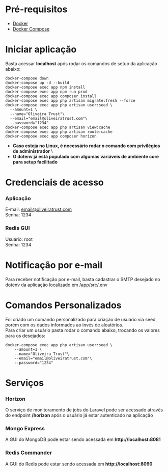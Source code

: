 # Pré-requisitos #
* [Docker](https://docs.docker.com/get-docker/ "Docker")
* [Docker Compose](https://docs.docker.com/compose/install/ "Docker Compose")

# Iniciar aplicação #
Basta acessar **localhost** após rodar os comandos de setup da aplicação abaixo:
```shell
docker-compose down
docker-compose up -d --build
docker-compose exec app npm install
docker-compose exec app npm run prod
docker-compose exec app composer install
docker-compose exec app php artisan migrate:fresh --force
docker-compose exec app php artisan user:seed \
  --amount=1 \
  --name="Oliveira Trust"\
  --email="email@oliveiratrust.com"\
  --password="1234"
docker-compose exec app php artisan view:cache
docker-compose exec app php artisan route:cache
docker-compose exec app composer horizon
```
* **Caso esteja no Linux, é necessário rodar o comando com privilégios de administrador** \
* **O dotenv já está populado com algumas variáveis de ambiente core para setup facilitado**

# Credenciais de acesso #
### Aplicação ###
E-mail: email@oliveiratrust.com \
Senha: 1234

### Redis GUI ###
Usuário: root \
Senha: 1234

# Notificação por e-mail #
Para receber notificação por e-mail, basta cadastrar o SMTP desejado no dotenv da aplicação localizado em /app/src/.env

# Comandos Personalizados #
Foi criado um comando personalizado para criação de usuário via seed, porém com os dados informados ao invés de aleatórios. \
Para criar um usuário pasta rodar o comando abaixo, trocando os valores para os desejados:
```shell
docker-compose exec app php artisan user:seed \
    --amount=1 \
    --name="Oliveira Trust"\
    --email="email@oliveiratrust.com"\
    --password="1234"
```

# Serviços #
### Horizon ###
O serviço de monitoramento de jobs do Laravel pode ser acessado através do endpoint **/horizon** após o usuário já estar autenticado na aplicação

### Mongo Express ###
A GUI do MongoDB pode estar sendo acessada em **http://localhost:8081**

### Redis Commander ###
A GUI do Redis pode estar sendo acessada em **http://localhost:8090**